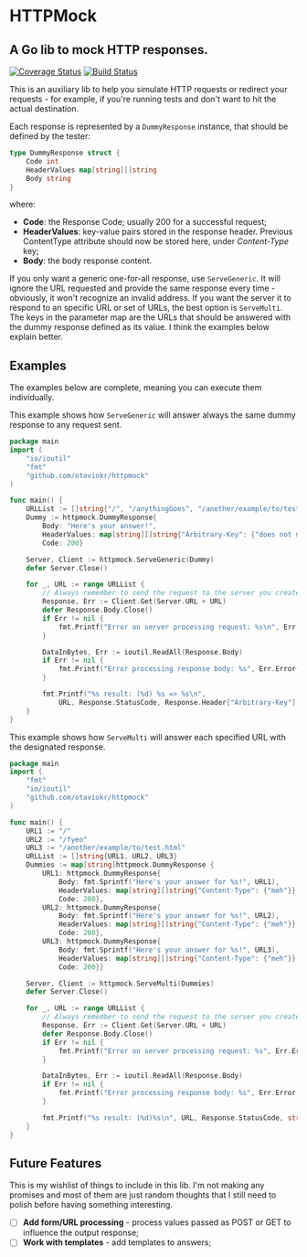 # HTTPMock 
## A Go lib to mock HTTP responses.

[![Coverage Status](https://coveralls.io/repos/otaviokr/httpmock/badge.svg?branch=master&service=github)](https://coveralls.io/github/otaviokr/httpmock?branch=master)
[![Build Status](https://travis-ci.org/otaviokr/httpmock.svg)](https://travis-ci.org/otaviokr/httpmock)

This is an auxiliary lib to help you simulate HTTP requests or redirect your requests - for example, if you're running
tests and don't want to hit the actual destination.

Each response is represented by a `DummyResponse` instance, that should be defined by the tester:

```go
type DummyResponse struct {
	Code int
	HeaderValues map[string][]string
	Body string
}
```

where:
- **Code**: the Response Code; usually 200 for a successful request;
- **HeaderValues**: key-value pairs stored in the response header. Previous ContentType attribute should now be stored here, under *Content-Type* key;
- **Body**: the body response content.

If you only want a generic one-for-all response, use `ServeGeneric`. It will ignore the URL requested and provide the 
same response every time - obviously, it won't recognize an invalid address. If you want the server it to respond to an 
specific URL or set of URLs, the best option is `ServeMulti`. The keys in the parameter map are the URLs that should be 
answered with the dummy response defined as its value. I think the examples below explain better.

## Examples

The examples below are complete, meaning you can execute them individually.

This example shows how `ServeGeneric` will answer always the same dummy response to any request sent.

```go
package main
import (
	"io/ioutil"
	"fmt"
	"github.com/otaviokr/httpmock"
)

func main() {
	URLList := []string{"/", "/anythingGoes", "/another/example/to/test.html"}
	Dummy := httpmock.DummyResponse{
		Body: "Here's your answer!",
		HeaderValues: map[string][]string{"Arbitrary-Key": {"does not matter"}},
		Code: 200}

	Server, Client := httpmock.ServeGeneric(Dummy)
	defer Server.Close()

	for _, URL := range URLList {
		// Always remember to send the request to the server you created!
		Response, Err := Client.Get(Server.URL + URL)
		defer Response.Body.Close()
		if Err != nil {
			fmt.Printf("Error on server processing request: %s\n", Err.Error())
		}

		DataInBytes, Err := ioutil.ReadAll(Response.Body)
		if Err != nil {
			fmt.Printf("Error processing response body: %s", Err.Error())
		}

		fmt.Printf("%s result: (%d) %s => %s\n",
			URL, Response.StatusCode, Response.Header["Arbitrary-Key"][0], string(DataInBytes))
	}
}
```

This example shows how `ServeMulti` will answer each specified URL with the designated response.

```go
package main
import (
	"fmt"
	"io/ioutil"
	"github.com/otaviokr/httpmock"
)

func main() {
	URL1 := "/"
	URL2 := "/fyeo"
	URL3 := "/another/example/to/test.html"
	URLList := []string{URL1, URL2, URL3}
	Dummies := map[string]httpmock.DummyResponse {
		URL1: httpmock.DummyResponse{
			Body: fmt.Sprintf("Here's your answer for %s!", URL1),
			HeaderValues: map[string][]string{"Content-Type": {"meh"}},
			Code: 200},
		URL2: httpmock.DummyResponse{
			Body: fmt.Sprintf("Here's your answer for %s!", URL2),
			HeaderValues: map[string][]string{"Content-Type": {"meh"}},
			Code: 200},
		URL3: httpmock.DummyResponse{
			Body: fmt.Sprintf("Here's your answer for %s!", URL3),
			HeaderValues: map[string][]string{"Content-Type": {"meh"}},
			Code: 200}}

	Server, Client := httpmock.ServeMulti(Dummies)
	defer Server.Close()

	for _, URL := range URLList {
		// Always remember to send the request to the server you created!
		Response, Err := Client.Get(Server.URL + URL)
		defer Response.Body.Close()
		if Err != nil {
			fmt.Printf("Error on server processing request: %s", Err.Error())
		}

		DataInBytes, Err := ioutil.ReadAll(Response.Body)
		if Err != nil {
			fmt.Printf("Error processing response body: %s", Err.Error())
		}

		fmt.Printf("%s result: (%d)%s\n", URL, Response.StatusCode, string(DataInBytes))
	}
}
```

## Future Features

This is my wishlist of things to include in this lib. I'm not making any promises and most of them are just random 
thoughts that I still need to polish before having something interesting.

- [ ] **Add form/URL processing** - process values passed as POST or GET to influence the output response;
- [ ] **Work with templates** - add templates to answers;

